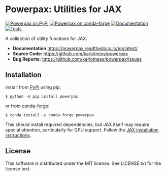 # Powerpax: Utilities for JAX

[![Powerpax on PyPI](https://img.shields.io/pypi/v/powerpax)][pypi]
[![Powerpax on conda-forge](https://img.shields.io/conda/vn/conda-forge/powerpax.svg)][condaforge]
[![Documentation](https://readthedocs.org/projects/powerpax/badge/?version=latest)][docs]
[![Tests](https://github.com/karlotness/powerpax/actions/workflows/test.yml/badge.svg)][tests]

A collection of utility functions for JAX.

- **Documentation** https://powerpax.readthedocs.io/en/latest/
- **Source Code:** https://github.com/karlotness/powerpax
- **Bug Reports:** https://github.com/karlotness/powerpax/issues

## Installation
Install from [PyPI][pypi] using pip:
```console
$ python -m pip install powerpax
```
or from [conda-forge][condaforge]:
``` console
$ conda install -c conda-forge powerpax
```

This should install required dependencies, but JAX itself may require
special attention, particularly for GPU support.
Follow the [JAX installation instructions](https://github.com/google/jax#installation).

## License
This software is distributed under the MIT license. See LICENSE.txt
for the license text.

[pypi]: https://pypi.org/project/powerpax/
[condaforge]: https://anaconda.org/conda-forge/powerpax
[docs]: https://powerpax.readthedocs.io/en/latest/
[tests]: https://github.com/karlotness/powerpax/actions/workflows/test.yml
